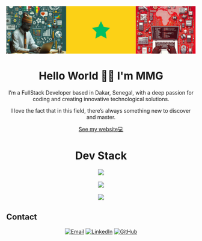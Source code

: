 <div align="center">
  <img src="./bannerSnCode.png" alt="Coding Technology" style="max-width: 100%; height: auto;">
  <h1>Hello World 👋🏽 I'm MMG</h1>
</div>

<p align="center">
  I’m a FullStack Developer based in Dakar, Senegal, with a deep passion for coding and creating innovative technological solutions. </p>
<p align="center">
  I love the fact that in this field, there’s always something new to discover and master.
</p>

<p align="center">
  <a href="https://mmgueye.xyz">See my website💻</a>
</p>

<h1 align="center">Dev Stack</h1>
<p align="center">
  <img src="https://skillicons.dev/icons?i=js,java,python,php" style="max-width: 50px; height: auto;" />
</p>
<p align="center">
  <img src="https://skillicons.dev/icons?i=symfony,angular,spring,flutter" style="max-width: 50px; height: auto;" />
</p>
<p align="center">
  <img src="https://skillicons.dev/icons?i=mysql,windows,linux,figma" style="max-width: 50px; height: auto;" />
</p>

## Contact
<p align="center">
  <a href="mailto:Gueyemouhamadoumoustapha@gmail.com"><img src="https://img.shields.io/badge/Email-D14836?style=for-the-badge&logo=gmail&logoColor=white" alt="Email"></a>
  <a href="https://www.linkedin.com/in/mmgtech"><img src="https://img.shields.io/badge/LinkedIn-0077B5?style=for-the-badge&logo=linkedin&logoColor=white" alt="LinkedIn"></a>
  <a href="https://github.com/MMG739"><img src="https://img.shields.io/badge/GitHub-100000?style=for-the-badge&logo=github&logoColor=white" alt="GitHub"></a>
</p>
